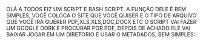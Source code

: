 OLÁ A TODOS FIZ UM SCRIPT E BASH SCRIPT, A FUNÇÃO DELE É BEM SIMPLES, VOCÊ COLOCA O SITE QUE VOCÊ QUISER E O TIPO DE ARQUIVO QUE VOCÊ IRÁ QUERER PDF,XLS,XLS,DOC,DOCX ETC
O SCRIPT VAI FAZER UM GOOGLE DORK E PROCURAR POR PDF, DEPOIS DE ACHADO ELE VAI BAIXAR JOGAR EM UM DIRETORIO E USAR O METADADOS, BEM SIMPLES:
